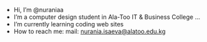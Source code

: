 -  Hi, I’m @nuraniaa
-  I’m a computer design student in Ala-Too IT & Business College ...
-  I’m currently learning coding web sites
- How to reach me: mail: nurania.isaeva@alatoo.edu.kg

